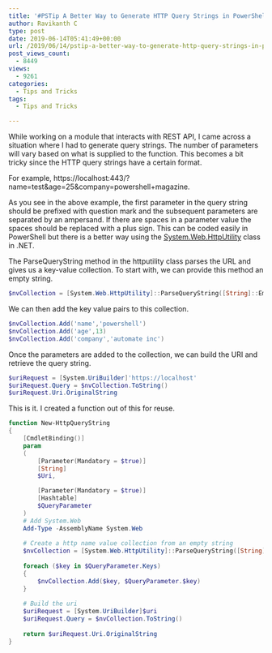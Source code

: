 ```yaml
---
title: '#PSTip A Better Way to Generate HTTP Query Strings in PowerShell'
author: Ravikanth C
type: post
date: 2019-06-14T05:41:49+00:00
url: /2019/06/14/pstip-a-better-way-to-generate-http-query-strings-in-powershell/
post_views_count:
  - 8449
views:
  - 9261
categories:
  - Tips and Tricks
tags:
  - Tips and Tricks

---
```

While working on a module that interacts with REST API, I came across a situation where I had to generate query strings. The number of parameters will vary based on what is supplied to the function. This becomes a bit tricky since the HTTP query strings have a certain format. 

For example, https://localhost:443/?name=test&age=25&company=powershell+magazine.

As you see in the above example, the first parameter in the query string should be prefixed with question mark and the subsequent parameters are separated by an ampersand. If there are spaces in a parameter value the spaces should be replaced with a plus sign. This can be coded easily in PowerShell but there is a better way using the [System.Web.HttpUtility](https://docs.microsoft.com/en-us/dotnet/api/system.web.httputility?view=netcore-2.2) class in .NET.

The ParseQueryString method in the httputility class parses the URL and gives us a key-value collection. To start with, we can provide this method an empty string.

```powershell
$nvCollection = [System.Web.HttpUtility]::ParseQueryString([String]::Empty)
```

We can then add the key value pairs to this collection.

```powershell
$nvCollection.Add('name','powershell')
$nvCollection.Add('age',13)
$nvCollection.Add('company','automate inc')
```


Once the parameters are added to the collection, we can build the URI and retrieve the query string.

```powershell
$uriRequest = [System.UriBuilder]'https://localhost'
$uriRequest.Query = $nvCollection.ToString()
$uriRequest.Uri.OriginalString
```


This is it. I created a function out of this for reuse. 

```powershell
function New-HttpQueryString
{
    [CmdletBinding()]
    param 
    (
        [Parameter(Mandatory = $true)]
        [String]
        $Uri,

        [Parameter(Mandatory = $true)]
        [Hashtable]
        $QueryParameter
    )
    # Add System.Web
    Add-Type -AssemblyName System.Web
    
    # Create a http name value collection from an empty string
    $nvCollection = [System.Web.HttpUtility]::ParseQueryString([String]::Empty)
    
    foreach ($key in $QueryParameter.Keys)
    {
        $nvCollection.Add($key, $QueryParameter.$key)
    }
    
    # Build the uri
    $uriRequest = [System.UriBuilder]$uri
    $uriRequest.Query = $nvCollection.ToString()
    
    return $uriRequest.Uri.OriginalString
}
```



[1]: https://www.headphonage.com/